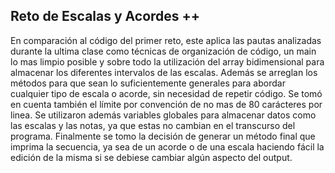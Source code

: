 ## Reto de Escalas y Acordes ++

En comparación al código del primer reto, este aplica las pautas analizadas durante la ultima clase como técnicas de organización de código, un main lo mas limpio posible y sobre todo la utilización del array bidimensional para almacenar los diferentes intervalos de las escalas. Además se arreglan los métodos para que sean lo suficientemente generales para abordar cualquier tipo de escala o acorde, sin necesidad de repetir código. Se tomó en cuenta también el límite por convención de no mas de 80 carácteres por linea. Se utilizaron además variables globales para almacenar datos como las escalas y las notas, ya que estas no cambian en el transcurso del programa. Finalmente se tomo la decisión de generar un método final que imprima la secuencia, ya sea de un acorde o de una escala haciendo fácil la edición de la misma si se debiese cambiar algún aspecto del output.